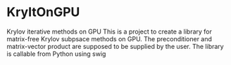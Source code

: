 # KryItOnGPU
Krylov iterative methods on GPU
This is a project to create a library for matrix-free Krylov subpsace methods on GPU.
The preconditioner and matrix-vector product are supposed to be supplied by the user.
The library is callable from Python using swig

